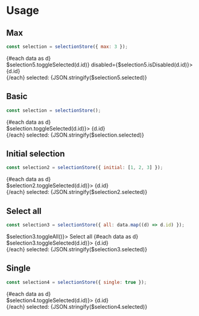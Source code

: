 <script lang="ts">
	import Preview from '$lib/components/Preview.svelte';
	import Checkbox from '$lib/components/Checkbox.svelte';
	import Radio from '$lib/components/Radio.svelte';

	import selectionStore from '$lib/stores/selectionStore.js';

  const data = Array.from({ length: 5 }).map((_,i) => {
    return {
      id: i + 1
    }
  });

  const selection = selectionStore()
  const selection2 = selectionStore({ initial: [3,4,5]})
  const selection3 = selectionStore({ all: data.map(d => d.id)});
  const selection4 = selectionStore({ single: true });
  const selection5 = selectionStore({ max: 3 });
</script>

<h1>Usage</h1>

<h2>Max</h2>

```js
const selection = selectionStore({ max: 3 });
```

<Preview>
  {#each data as d}
    <div>
      <Checkbox checked={$selection5.isSelected(d.id)} on:change={() => $selection5.toggleSelected(d.id)} disabled={$selection5.isDisabled(d.id)}>
        {d.id}
      </Checkbox>
    </div>
  {/each}
  selected: {JSON.stringify($selection5.selected)}
</Preview>

<h2>Basic</h2>

```js
const selection = selectionStore();
```

<Preview>
  {#each data as d}
    <div>
      <Checkbox checked={$selection.isSelected(d.id)} on:change={() => $selection.toggleSelected(d.id)}>
        {d.id}
      </Checkbox>
    </div>
  {/each}
  selected: {JSON.stringify($selection.selected)}
</Preview>

<h2>Initial selection</h2>

```js
const selection2 = selectionStore({ initial: [1, 2, 3] });
```

<Preview>
  {#each data as d}
    <div>
      <Checkbox checked={$selection2.isSelected(d.id)} on:change={() => $selection2.toggleSelected(d.id)}>
        {d.id}
      </Checkbox>
    </div>
  {/each}
  selected: {JSON.stringify($selection2.selected)}
</Preview>

<h2>Select all</h2>

```js
const selection3 = selectionStore({ all: data.map((d) => d.id) });
```

<Preview>
  <Checkbox checked={$selection3.isAnySelected()} indeterminate={!$selection3.isAllSelected()} on:change={() => $selection3.toggleAll()}>
    Select all
  </Checkbox>
  {#each data as d}
    <div>
      <Checkbox checked={$selection3.isSelected(d.id)} on:change={() => $selection3.toggleSelected(d.id)}>
        {d.id}
      </Checkbox>
    </div>
  {/each}
  selected: {JSON.stringify($selection3.selected)}
</Preview>

<h2>Single</h2>

```js
const selection4 = selectionStore({ single: true });
```

<Preview>
  {#each data as d}
    <div>
      <Radio group={$selection4.selected} value={d.id} on:change={() => $selection4.toggleSelected(d.id)}>
        {d.id}
      </Radio>
    </div>
  {/each}
  selected: {JSON.stringify($selection4.selected)}
</Preview>

